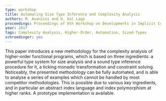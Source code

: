 ```yaml
---
type: workshop
title: Automating Size Type Inference and Complexity Analysis
authors: M. Avanzini and U. Dal Lago
proceedings: Proceedings of 8th Workshop on Developments in Implicit Computational complExity and 5th Workshop on Foundational and Practical Aspects of Resource Analysis
year: 2017
tags: Complexity Analysis, Higher-Order, Automation, Sized-Types
schroedinger: yes
---
```


This paper introduces a new methodology for the complexity analysis
of higher-order functional programs, which is based on three
ingredients: a powerful type system for size analysis and a sound
type inference procedure for it, a ticking monadic transformation
and constraint solving. Noticeably, the presented methodology can be
fully automated, and is able to analyse a series of examples which
cannot be handled by most competitor methodologies. This is possible
due to various key ingredients, and in particular an abstract index
language and index polymorphism at higher ranks. A prototype
implementation is available.


